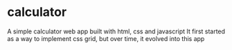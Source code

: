 # calculator
A simple calculator web app built with html, css and javascript
It first started as a way to implement css grid, but over time, it evolved into this app

